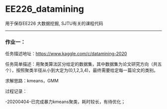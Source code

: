 # EE226_datamining
用于保存EE226 大数据挖掘, SJTU有关的课程代码

---

### 作业一：

任务描述地址：https://www.kaggle.com/c/datamining-2020
  
任务简单描述：用聚类算法区分给定的数据集，其中数据集为论文研究方向（共五个），按照聚类半径从小到大定为(0,1,2,3,4)，最终需要给定每一篇论文的类别。

求解思路：kmeans，GMM

过程记录：

-20200404-已完成暴力kmeans聚类，耗时较长，有待优化；

